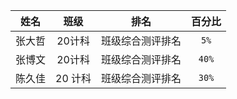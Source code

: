 |  姓名  |  班级   |       排名       | 百分比 |
| :----: | :-----: | :--------------: | :----: |
| 张大哲 | 20计科  | 班级综合测评排名 |  `5%`  |
| 张博文 | 20计科  | 班级综合测评排名 | `40%`  |
| 陈久佳 | 20 计科 | 班级综合测评排名 | `30%`  |

